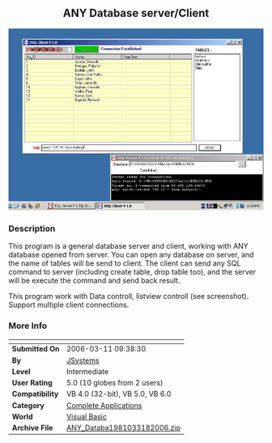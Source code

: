 ﻿<div align="center">

## ANY Database server/Client

<img src="PIC20063181129546634.jpg">
</div>

### Description

This program is a general database server and client, working with ANY database opened from server. You can open any database on server, and the name of tables will be send to client. The client can send any SQL command to server (including create table, drop table too), and the server will be execute the command and send back result.

This program work with Data controll, listview controll (see screenshot). Support multiple client connections.
 
### More Info
 


<span>             |<span>
---                |---
**Submitted On**   |2006-03-11 09:38:30
**By**             |[JSystems](https://github.com/Planet-Source-Code/PSCIndex/blob/master/ByAuthor/jsystems.md)
**Level**          |Intermediate
**User Rating**    |5.0 (10 globes from 2 users)
**Compatibility**  |VB 4\.0 \(32\-bit\), VB 5\.0, VB 6\.0
**Category**       |[Complete Applications](https://github.com/Planet-Source-Code/PSCIndex/blob/master/ByCategory/complete-applications__1-27.md)
**World**          |[Visual Basic](https://github.com/Planet-Source-Code/PSCIndex/blob/master/ByWorld/visual-basic.md)
**Archive File**   |[ANY\_Databa1981033182006\.zip](https://github.com/Planet-Source-Code/jsystems-any-database-server-client__1-64697/archive/master.zip)








